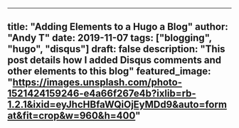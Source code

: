 
---
title: "Adding Elements to a Hugo a Blog"
author: "Andy T"
date: 2019-11-07
tags: ["blogging", "hugo", "disqus"]
draft: false
description: "This post details how I added Disqus comments and other elements to this blog"
featured_image: "https://images.unsplash.com/photo-1521424159246-e4a66f267e4b?ixlib=rb-1.2.1&ixid=eyJhcHBfaWQiOjEyMDd9&auto=format&fit=crop&w=960&h=400"
---

